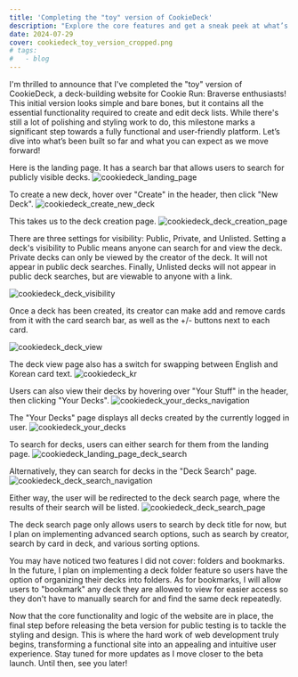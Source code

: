 ```yaml
---
title: 'Completing the "toy" version of CookieDeck'
description: "Explore the core features and get a sneak peek at what’s coming next!"
date: 2024-07-29
cover: cookiedeck_toy_version_cropped.png
# tags:
#   - blog
---
```


I'm thrilled to announce that I've completed the "toy" version of CookieDeck, a deck-building website for Cookie Run: Braverse enthusiasts! This initial version looks simple and bare bones, but it contains all the essential functionality required to create and edit deck lists. While there's still a lot of polishing and styling work to do, this milestone marks a significant step towards a fully functional and user-friendly platform. Let’s dive into what’s been built so far and what you can expect as we move forward!

Here is the landing page. It has a search bar that allows users to search for publicly visible decks.
![cookiedeck_landing_page](/images/blog/cookiedeck-toy-blog/landing_page.PNG)

To create a new deck, hover over "Create" in the header, then click "New Deck".
![cookiedeck_create_new_deck](/images/blog/cookiedeck-toy-blog/landing_page_create_deck.png)

This takes us to the deck creation page.
![cookiedeck_deck_creation_page](/images/blog/cookiedeck-toy-blog/create_new_deck.PNG)

There are three settings for visibility: Public, Private, and Unlisted. Setting a deck's visibility to Public means anyone can search for and view the deck. Private decks can only be viewed by the creator of the deck. It will not appear in public deck searches. Finally, Unlisted decks will not appear in public deck searches, but are viewable to anyone with a link.

![cookiedeck_deck_visibility](/images/blog/cookiedeck-toy-blog/visibility.png)

Once a deck has been created, its creator can make add and remove cards from it with the card search bar, as well as the +/- buttons next to each card.

![cookiedeck_deck_view](/images/blog/cookiedeck-toy-blog/deck_view.PNG)

The deck view page also has a switch for swapping between English and Korean card text.
![cookiedeck_kr](/images/blog/cookiedeck-toy-blog/deck_view_kr.PNG)

Users can also view their decks by hovering over "Your Stuff" in the header, then clicking "Your Decks".
![cookiedeck_your_decks_navigation](/images/blog/cookiedeck-toy-blog/landing_page_your_decks.png)

The "Your Decks" page displays all decks created by the currently logged in user.
![cookiedeck_your_decks](/images/blog/cookiedeck-toy-blog/your_decks.PNG)

To search for decks, users can either search for them from the landing page.
![cookiedeck_landing_page_deck_search](/images/blog/cookiedeck-toy-blog/landing_page_deck_search.PNG)

Alternatively, they can search for decks in the "Deck Search" page.
![cookiedeck_deck_search_navigation](/images/blog/cookiedeck-toy-blog/header_explore_deck_search.png)

Either way, the user will be redirected to the deck search page, where the results of their search will be listed.
![cookiedeck_deck_search_page](/images/blog/cookiedeck-toy-blog/deck_search.PNG)

The deck search page only allows users to search by deck title for now, but I plan on implementing advanced search options, such as search by creator, search by card in deck, and various sorting options.

You may have noticed two features I did not cover: folders and bookmarks. In the future, I plan on implementing a deck folder feature so users have the option of organizing their decks into folders. As for bookmarks, I will allow users to "bookmark" any deck they are allowed to view for easier access so they don't have to manually search for and find the same deck repeatedly.

Now that the core functionality and logic of the website are in place, the final step before releasing the beta version for public testing is to tackle the styling and design. This is where the hard work of web development truly begins, transforming a functional site into an appealing and intuitive user experience. Stay tuned for more updates as I move closer to the beta launch. Until then, see you later!
